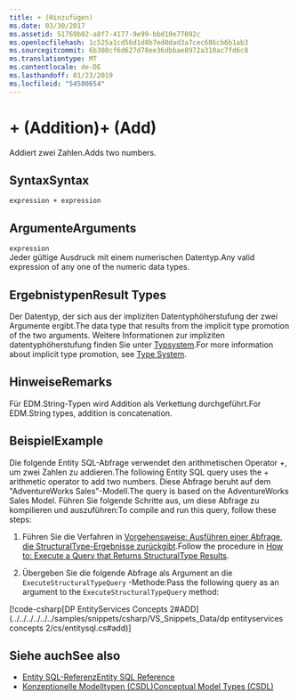 ```yaml
---
title: + (Hinzufügen)
ms.date: 03/30/2017
ms.assetid: 51769b02-a8f7-4177-9e99-bbd10e77092c
ms.openlocfilehash: 1c525a1cd56d1d8b7ed0dad3a7cec686cb6b1ab3
ms.sourcegitcommit: 6b308cf6d627d78ee36dbbae8972a310ac7fd6c8
ms.translationtype: MT
ms.contentlocale: de-DE
ms.lasthandoff: 01/23/2019
ms.locfileid: "54580654"
---
```

# <a name="-add"></a><span data-ttu-id="a02a3-102">+ (Addition)</span><span class="sxs-lookup"><span data-stu-id="a02a3-102">+ (Add)</span></span>
<span data-ttu-id="a02a3-103">Addiert zwei Zahlen.</span><span class="sxs-lookup"><span data-stu-id="a02a3-103">Adds two numbers.</span></span>  
  
## <a name="syntax"></a><span data-ttu-id="a02a3-104">Syntax</span><span class="sxs-lookup"><span data-stu-id="a02a3-104">Syntax</span></span>  
  
```  
expression + expression  
```  
  
## <a name="arguments"></a><span data-ttu-id="a02a3-105">Argumente</span><span class="sxs-lookup"><span data-stu-id="a02a3-105">Arguments</span></span>  
 `expression`  
 <span data-ttu-id="a02a3-106">Jeder gültige Ausdruck mit einem numerischen Datentyp.</span><span class="sxs-lookup"><span data-stu-id="a02a3-106">Any valid expression of any one of the numeric data types.</span></span>  
  
## <a name="result-types"></a><span data-ttu-id="a02a3-107">Ergebnistypen</span><span class="sxs-lookup"><span data-stu-id="a02a3-107">Result Types</span></span>  
 <span data-ttu-id="a02a3-108">Der Datentyp, der sich aus der impliziten Datentyphöherstufung der zwei Argumente ergibt.</span><span class="sxs-lookup"><span data-stu-id="a02a3-108">The data type that results from the implicit type promotion of the two arguments.</span></span> <span data-ttu-id="a02a3-109">Weitere Informationen zur impliziten datentyphöherstufung finden Sie unter [Typsystem](../../../../../../docs/framework/data/adonet/ef/language-reference/type-system-entity-sql.md).</span><span class="sxs-lookup"><span data-stu-id="a02a3-109">For more information about implicit type promotion, see [Type System](../../../../../../docs/framework/data/adonet/ef/language-reference/type-system-entity-sql.md).</span></span>  
  
## <a name="remarks"></a><span data-ttu-id="a02a3-110">Hinweise</span><span class="sxs-lookup"><span data-stu-id="a02a3-110">Remarks</span></span>  
 <span data-ttu-id="a02a3-111">Für EDM.String-Typen wird Addition als Verkettung durchgeführt.</span><span class="sxs-lookup"><span data-stu-id="a02a3-111">For EDM.String types, addition is concatenation.</span></span>  
  
## <a name="example"></a><span data-ttu-id="a02a3-112">Beispiel</span><span class="sxs-lookup"><span data-stu-id="a02a3-112">Example</span></span>  
 <span data-ttu-id="a02a3-113">Die folgende Entity SQL-Abfrage verwendet den arithmetischen Operator +, um zwei Zahlen zu addieren.</span><span class="sxs-lookup"><span data-stu-id="a02a3-113">The following Entity SQL query uses the + arithmetic operator to add two numbers.</span></span> <span data-ttu-id="a02a3-114">Diese Abfrage beruht auf dem "AdventureWorks Sales"-Modell.</span><span class="sxs-lookup"><span data-stu-id="a02a3-114">The query is based on the AdventureWorks Sales Model.</span></span> <span data-ttu-id="a02a3-115">Führen Sie folgende Schritte aus, um diese Abfrage zu kompilieren und auszuführen:</span><span class="sxs-lookup"><span data-stu-id="a02a3-115">To compile and run this query, follow these steps:</span></span>  
  
1.  <span data-ttu-id="a02a3-116">Führen Sie die Verfahren in [Vorgehensweise: Ausführen einer Abfrage, die StructuralType-Ergebnisse zurückgibt](../../../../../../docs/framework/data/adonet/ef/how-to-execute-a-query-that-returns-structuraltype-results.md).</span><span class="sxs-lookup"><span data-stu-id="a02a3-116">Follow the procedure in [How to: Execute a Query that Returns StructuralType Results](../../../../../../docs/framework/data/adonet/ef/how-to-execute-a-query-that-returns-structuraltype-results.md).</span></span>  
  
2.  <span data-ttu-id="a02a3-117">Übergeben Sie die folgende Abfrage als Argument an die `ExecuteStructuralTypeQuery` -Methode:</span><span class="sxs-lookup"><span data-stu-id="a02a3-117">Pass the following query as an argument to the `ExecuteStructuralTypeQuery` method:</span></span>  
  
 [!code-csharp[DP EntityServices Concepts 2#ADD](../../../../../../samples/snippets/csharp/VS_Snippets_Data/dp entityservices concepts 2/cs/entitysql.cs#add)]  
  
## <a name="see-also"></a><span data-ttu-id="a02a3-118">Siehe auch</span><span class="sxs-lookup"><span data-stu-id="a02a3-118">See also</span></span>
- [<span data-ttu-id="a02a3-119">Entity SQL-Referenz</span><span class="sxs-lookup"><span data-stu-id="a02a3-119">Entity SQL Reference</span></span>](../../../../../../docs/framework/data/adonet/ef/language-reference/entity-sql-reference.md)
- [<span data-ttu-id="a02a3-120">Konzeptionelle Modelltypen (CSDL)</span><span class="sxs-lookup"><span data-stu-id="a02a3-120">Conceptual Model Types (CSDL)</span></span>](https://msdn.microsoft.com/library/987b995f-e429-4569-9559-b4146744def4)
